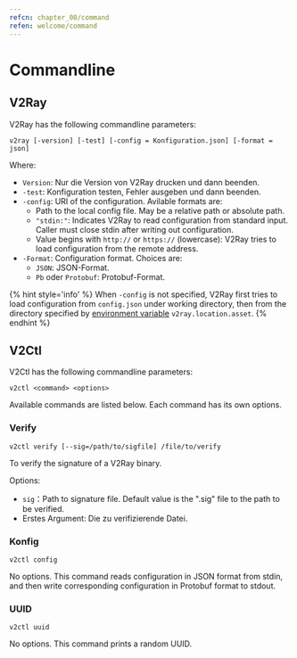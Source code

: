 ```yaml
---
refcn: chapter_00/command
refen: welcome/command
---
```

# Commandline

## V2Ray

V2Ray has the following commandline parameters:

```shell
v2ray [-version] [-test] [-config = Konfiguration.json] [-format = json]
```

Where:

* `Version`: Nur die Version von V2Ray drucken und dann beenden.
* `-test`: Konfiguration testen, Fehler ausgeben und dann beenden.
* `-config`: URI of the configuration. Avilable formats are: 
  * Path to the local config file. May be a relative path or absolute path.
  * `"stdin:"`: Indicates V2Ray to read configuration from standard input. Caller must close stdin after writing out configuration.
  * Value begins with `http://` or `https://` (lowercase): V2Ray tries to load configuration from the remote address.
* `-Format`: Configuration format. Choices are: 
  * `JSON`: JSON-Format.
  * `Pb` oder `Protobuf`: Protobuf-Format.

{% hint style='info' %} When `-config` is not specified, V2Ray first tries to load configuration from `config.json` under working directory, then from the directory specified by [environment variable](../configuration/env.md) `v2ray.location.asset`. {% endhint %}

## V2Ctl

V2Ctl has the following commandline parameters:

```shell
v2ctl <command> <options>
```

Available commands are listed below. Each command has its own options.

### Verify

`v2ctl verify [--sig=/path/to/sigfile] /file/to/verify`

To verify the signature of a V2Ray binary.

Options:

* `sig`：Path to signature file. Default value is the ".sig" file to the path to be verified.
* Erstes Argument: Die zu verifizierende Datei.

### Konfig

`v2ctl config`

No options. This command reads configuration in JSON format from stdin, and then write corresponding configuration in Protobuf format to stdout.

### UUID

`v2ctl uuid`

No options. This command prints a random UUID.